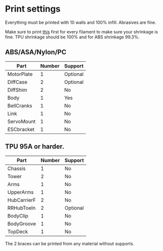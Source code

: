 # Print settings
Everything must be printed with 10 walls and 100% infill. Abrasives are fine.

Make sure to print [this](Calibration.stl) first for every filament to make sure your shrinkage is fine. TPU shrinkage should be 100% and for ABS shrinkage 99.3%.

## ABS/ASA/Nylon/PC
Part | Number | Support
--- | --- | ---
MotorPlate | 1 | Optional
DiffCase | 2 | Optional
DiffShim | 2 | No
Body | 1 | Yes
BellCranks | 1 | No
Link | 1 | No
ServoMount | 1 | No
ESCbracket | 1 | No

## TPU 95A or harder.
Part | Number | Support
--- | --- | ---
Chassis | 1 | No
Tower | 2 | No
Arms | 1 | No
UpperArms | 1 | No
HubCarrierF | 2 | No
RRHubToeIn | 2 | Optional
BodyClip | 1 | No
BodyGroove | 1 | No
TopDeck | 1 | No

The 2 braces can be printed from any material without supports.